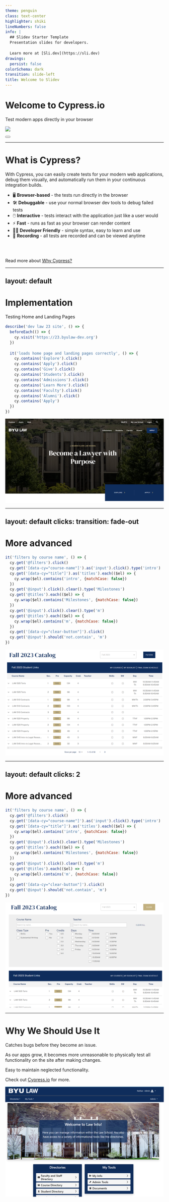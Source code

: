 ```yaml
---
theme: penguin
class: text-center
highlighter: shiki
lineNumbers: false
info: |
  ## Slidev Starter Template
  Presentation slides for developers.

  Learn more at [Sli.dev](https://sli.dev)
drawings:
  persist: false
colorSchema: dark
transition: slide-left
title: Welcome to Slidev
---
```


# Welcome to Cypress.io

Test modern apps directly in your browser

<div class="pt-8">
  <img class="m-auto h-70" src="https://www.cypress.io/cypress_logo_social.png" />
</div>

<div class="abs-br m-6 flex gap-2">
  <button @click="$slidev.nav.openInEditor()" title="Open in Editor" class="text-xl slidev-icon-btn opacity-50 !border-none !hover:text-white">
    <carbon:edit />
  </button>
  <a href="https://www.cypress.io/app/#browser_testing" target="_blank" alt="Cypress"
    class="text-xl slidev-icon-btn opacity-50 !border-none !hover:text-white">
    <carbon-logo-github />
  </a>
</div>

<!--
The last comment block of each slide will be treated as slide notes. It will be visible and editable in Presenter Mode along with the slide. [Read more in the docs](https://sli.dev/guide/syntax.html#notes)
-->

---

# What is Cypress?

With Cypress, you can easily create tests for your modern web applications, debug them visually, and automatically run them in your continuous integration builds.

- 🖥️ **Browser-based** - the tests run directly in the browser
- 🛠 **Debuggable** - use your normal browser dev tools to debug failed tests
- 🖱️ **Interactive** - tests interact with the application just like a user would
- ⚡ **Fast** - runs as fast as your browser can render content
- 🧑‍💻 **Developer Friendly** - simple syntax, easy to learn and use
- 🎥 **Recording** - all tests are recorded and can be viewed anytime

<br>
<br>

Read more about [Why Cypress?](https://www.cypress.io/app/)

<!--
You can have `style` tag in markdown to override the style for the current page.
Learn more: https://sli.dev/guide/syntax#embedded-styles
-->


<!--
Here is another comment.
-->

---
layout: default
---

<div grid="~ cols-2 gap-4">
<div>

<h1>Implementation</h1>

Testing Home and Landing Pages

```js {all|2-4|7|8|all}
describe('dev law 23 site', () => {
  beforeEach(() => {
    cy.visit('https://23.byulaw-dev.org')
  })

  it('loads home page and landing pages correctly', () => {
    cy.contains('Explore').click()
    cy.contains('Apply').click()
    cy.contains('Give').click()
    cy.contains('Students').click()
    cy.contains('Admissions').click()
    cy.contains('Learn More').click()
    cy.contains('Faculty').click()
    cy.contains('Alumni').click()
    cy.contains('Apply')
  })
})
```

</div>
<div>

![Law 23](image.png)

</div>
</div>


---
layout: default
clicks:
transition: fade-out
---

# More advanced

<div grid="~ cols-2 gap-4">
<div>

```js {all|2}
it('filters by course name', () => {
  cy.get('@filters').click()
  cy.get('[data-cy="course-name"]').as('input').click().type('intro')
  cy.get('[data-cy="title"]').as('titles').each(($el) => {
    cy.wrap($el).contains('intro', {matchCase: false})
  })
  cy.get('@input').click().clear().type('Milestones')
  cy.get('@titles').each(($el) => {
    cy.wrap($el).contains('Milestones', {matchCase: false})
  })
  cy.get('@input').click().clear().type('m')
  cy.get('@titles').each(($el) => {
    cy.wrap($el).contains('m', {matchCase: false})
  })
  cy.get('[data-cy="clear-button"]').click()
  cy.get('@input').should('not.contain', 'm')
})
```

</div>
<div>

![Alt text](image-3.png)

</div>
</div>


---
layout: default
clicks: 2
---

# More advanced

<div grid="~ cols-2 gap-4">
<div>

```js {3|4-6|all}
it('filters by course name', () => {
  cy.get('@filters').click()
  cy.get('[data-cy="course-name"]').as('input').click().type('intro')
  cy.get('[data-cy="title"]').as('titles').each(($el) => {
    cy.wrap($el).contains('intro', {matchCase: false})
  })
  cy.get('@input').click().clear().type('Milestones')
  cy.get('@titles').each(($el) => {
    cy.wrap($el).contains('Milestones', {matchCase: false})
  })
  cy.get('@input').click().clear().type('m')
  cy.get('@titles').each(($el) => {
    cy.wrap($el).contains('m', {matchCase: false})
  })
  cy.get('[data-cy="clear-button"]').click()
  cy.get('@input').should('not.contain', 'm')
})
```

</div>
<div>


![Alt text](image-2.png)


</div>
</div>


---

# Why We Should Use It

<div grid="~ cols-2 gap-4">
<div>

Catches bugs before they become an issue.

As our apps grow, it becomes more unreasonable to physically test all functionality on the site after making changes.

Easy to maintain neglected functionality.

Check out [Cypress.io](https://www.cypress.io/app) for more.

</div>
<div>

![Alt text](image-4.png)

</div>
</div>
